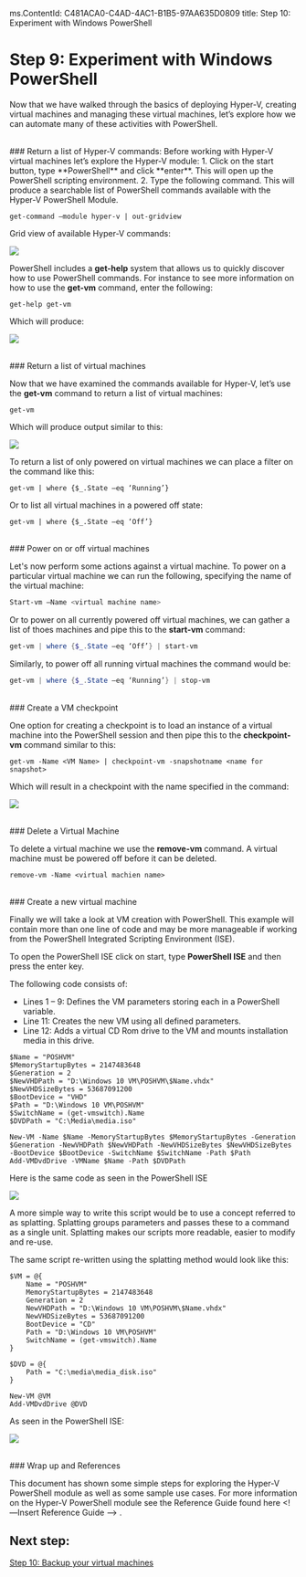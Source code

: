 ms.ContentId: C481ACA0-C4AD-4AC1-B1B5-97AA635D0809
title: Step 10: Experiment with Windows PowerShell

# Step 9: Experiment with Windows PowerShell

Now that we have walked through the basics of deploying Hyper-V, creating virtual machines and managing these virtual machines, let’s explore how we can automate many of these activities with PowerShell.

<br />
### Return a list of Hyper-V commands:
Before working with Hyper-V virtual machines let’s explore the Hyper-V module:
1.	Click on the start button, type **PowerShell** and click **enter**. This will open up the PowerShell scripting environment.
2.	Type the following command. This will produce a searchable list of PowerShell commands available with the Hyper-V PowerShell Module.

```
get-command –module hyper-v | out-gridview
```
Grid view of available Hyper-V commands:

![](media\command_grid.png)

PowerShell includes a **get-help** system that allows us to quickly discover how to use PowerShell commands. For instance to see more information on how to use the **get-vm** command, enter the following:

```
get-help get-vm
```
Which will produce:

![](media\get_help.png)

<br />
### Return a list of virtual machines

Now that we have examined the commands available for Hyper-V, let’s use the **get-vm** command to return a list of virtual machines:

```
get-vm
```
Which will produce output similar to this:


![](media\get_vm.png)


To return a list of only powered on virtual machines we can place a filter on the command like this:

``` 
get-vm | where {$_.State –eq ‘Running’}
```

Or to list all virtual machines in a powered off state:

``` 
get-vm | where {$_.State –eq ‘Off’}
```
<br />
### Power on or off virtual machines

Let's now perform some actions against a virtual machine. To power on a particular virtual machine we can run the following, specifying the name of the virtual machine:

```powershell
Start-vm –Name <virtual machine name>
```

Or to power on all currently powered off virtual machines, we can gather a list of thoes machines and pipe this to the **start-vm** command:

```powershell
get-vm | where {$_.State –eq ‘Off’} | start-vm
```

Similarly, to power off all running virtual machines the command would be:

```powershell
get-vm | where {$_.State –eq ‘Running’} | stop-vm
```
<br />
### Create a VM checkpoint

One option for creating a checkpoint is to load an instance of a virtual machine into the PowerShell session and then pipe this to the **checkpoint-vm** command similar to this:

```
get-vm -Name <VM Name> | checkpoint-vm -snapshotname <name for snapshot>
```
Which will result in a checkpoint with the name specified in the command:

![](media\POSH_CP2.png) 

<br />
### Delete a Virtual Machine 

To delete a virtual machine we use the **remove-vm** command. A virtual machine must be powered off before it can be deleted.

```
remove-vm -Name <virtual machien name>
```
<br />
### Create a new virtual machine

Finally we will take a look at VM creation with PowerShell. This example will contain more than one line of code and may be more manageable if working from the PowerShell Integrated Scripting Environment (ISE).

To open the PowerShell ISE click on start, type **PowerShell ISE** and then press the enter key.

The following code consists of:

- Lines 1 – 9: Defines the VM parameters storing each in a PowerShell variable.
- Line 11: Creates the new VM using all defined parameters.
- Line 12: Adds a virtual CD Rom drive to the VM and mounts installation media in this drive.

```
$Name = "POSHVM"
$MemoryStartupBytes = 2147483648
$Generation = 2
$NewVHDPath = "D:\Windows 10 VM\POSHVM\$Name.vhdx"
$NewVHDSizeBytes = 53687091200
$BootDevice = "VHD"
$Path = "D:\Windows 10 VM\POSHVM"
$SwitchName = (get-vmswitch).Name
$DVDPath = "C:\Media\media.iso"

New-VM -Name $Name -MemoryStartupBytes $MemoryStartupBytes -Generation $Generation -NewVHDPath $NewVHDPath -NewVHDSizeBytes $NewVHDSizeBytes -BootDevice $BootDevice -SwitchName $SwitchName -Path $Path 
Add-VMDvdDrive -VMName $Name -Path $DVDPath
```
Here is the same code as seen in the PowerShell ISE

![](media\new_vm.png)

A more simple way to write this script would be to use a concept referred to as splatting. Splatting groups parameters and passes these to a command as a single unit. Splatting makes our scripts more readable, easier to modify and re-use.

The same script re-written using the splatting method would look like this:   

```
$VM = @{
    Name = "POSHVM"
    MemoryStartupBytes = 2147483648
    Generation = 2
    NewVHDPath = "D:\Windows 10 VM\POSHVM\$Name.vhdx"
    NewVHDSizeBytes = 53687091200
    BootDevice = "CD"
    Path = "D:\Windows 10 VM\POSHVM"
    SwitchName = (get-vmswitch).Name
}

$DVD = @{
    Path = "C:\media\media_disk.iso"
}

New-VM @VM
Add-VMDvdDrive @DVD
```
As seen in the PowerShell ISE:

![](media\new_vm2.png)  

<br />
### Wrap up and References

This document has shown some simple steps for exploring the Hyper-V PowerShell module as well as some sample use cases. For more information on the Hyper-V PowerShell module see the Reference Guide found here <!—Insert Reference Guide --> .  
  

## Next step: ##
[Step 10: Backup your virtual machines](step10.md)


